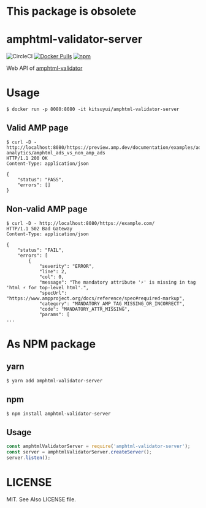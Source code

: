 # This package is obsolete


# amphtml-validator-server

![CircleCI](https://img.shields.io/circleci/project/github/kitsuyui/amphtml-validator-server.svg)
[![Docker Pulls](https://img.shields.io/docker/pulls/kitsuyui/amphtml-validator-server.svg)](https://hub.docker.com/r/kitsuyui/amphtml-validator-server/)
[![npm](https://img.shields.io/npm/dt/amphtml-validator-server.svg)](https://www.npmjs.com/package/amphtml-validator-server)

Web API of [amphtml-validator](https://www.npmjs.com/package/amphtml-validator)

# Usage

```console
$ docker run -p 8080:8080 -it kitsuyui/amphtml-validator-server
```

## Valid AMP page

```console
$ curl -D - http://localhost:8080/https://preview.amp.dev/documentation/examples/advertising-analytics/amphtml_ads_vs_non_amp_ads
HTTP/1.1 200 OK
Content-Type: application/json

{
    "status": "PASS",
    "errors": []
}
```

## Non-valid AMP page

```console
$ curl -D - http://localhost:8080/https://example.com/
HTTP/1.1 502 Bad Gateway
Content-Type: application/json

{
    "status": "FAIL",
    "errors": [
        {
            "severity": "ERROR",
            "line": 2,
            "col": 0,
            "message": "The mandatory attribute '⚡' is missing in tag 'html ⚡ for top-level html'.",
            "specUrl": "https://www.ampproject.org/docs/reference/spec#required-markup",
            "category": "MANDATORY_AMP_TAG_MISSING_OR_INCORRECT",
            "code": "MANDATORY_ATTR_MISSING",
            "params": [
...
```

# As NPM package

## yarn

```console
$ yarn add amphtml-validator-server
```

## npm

```console
$ npm install amphtml-validator-server
```

## Usage

```js
const amphtmlValidatorServer = require('amphtml-validator-server');
const server = amphtmlValidatorServer.createServer();
server.listen();
```

# LICENSE

MIT. See Also LICENSE file.
